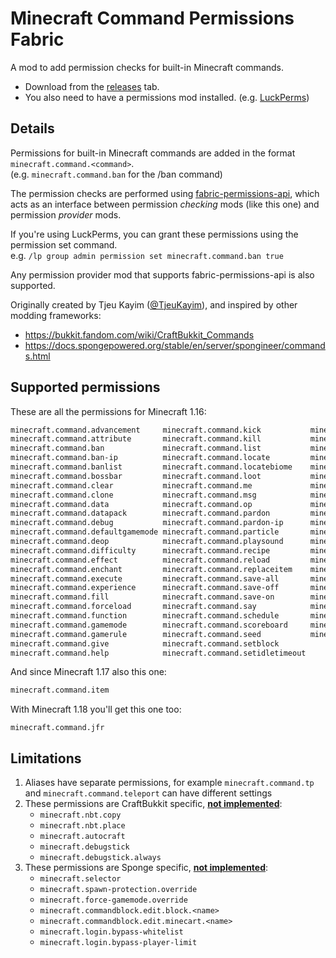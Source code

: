 # Minecraft Command Permissions Fabric

A mod to add permission checks for built-in Minecraft commands.

* Download from the [releases](https://github.com/lucko/minecraft-command-permissions-fabric/releases) tab.
* You also need to have a permissions mod installed. (e.g. [LuckPerms](https://luckperms.net))

## Details

Permissions for built-in Minecraft commands are added in the format `minecraft.command.<command>`.   
(e.g. `minecraft.command.ban` for the /ban command)

The permission checks are performed using [fabric-permissions-api](https://github.com/lucko/fabric-permissions-api), which acts as an interface between permission *checking* mods (like this one) and permission *provider* mods.

If you're using LuckPerms, you can grant these permissions using the permission set command.   
e.g. `/lp group admin permission set minecraft.command.ban true`

Any permission provider mod that supports fabric-permissions-api is also supported.

Originally created by Tjeu Kayim ([@TjeuKayim](https://github.com/TjeuKayim)), and inspired by other modding frameworks:

- https://bukkit.fandom.com/wiki/CraftBukkit_Commands
- https://docs.spongepowered.org/stable/en/server/spongineer/commands.html


## Supported permissions

These are all the permissions for Minecraft 1.16:

```txt
minecraft.command.advancement     minecraft.command.kick           minecraft.command.setworldspawn
minecraft.command.attribute       minecraft.command.kill           minecraft.command.spawnpoint
minecraft.command.ban             minecraft.command.list           minecraft.command.spectate
minecraft.command.ban-ip          minecraft.command.locate         minecraft.command.spreadplayers
minecraft.command.banlist         minecraft.command.locatebiome    minecraft.command.stop
minecraft.command.bossbar         minecraft.command.loot           minecraft.command.stopsound
minecraft.command.clear           minecraft.command.me             minecraft.command.summon
minecraft.command.clone           minecraft.command.msg            minecraft.command.tag
minecraft.command.data            minecraft.command.op             minecraft.command.team
minecraft.command.datapack        minecraft.command.pardon         minecraft.command.teammsg
minecraft.command.debug           minecraft.command.pardon-ip      minecraft.command.teleport
minecraft.command.defaultgamemode minecraft.command.particle       minecraft.command.tell
minecraft.command.deop            minecraft.command.playsound      minecraft.command.tellraw
minecraft.command.difficulty      minecraft.command.recipe         minecraft.command.time
minecraft.command.effect          minecraft.command.reload         minecraft.command.title
minecraft.command.enchant         minecraft.command.replaceitem    minecraft.command.tm
minecraft.command.execute         minecraft.command.save-all       minecraft.command.tp
minecraft.command.experience      minecraft.command.save-off       minecraft.command.trigger
minecraft.command.fill            minecraft.command.save-on        minecraft.command.w
minecraft.command.forceload       minecraft.command.say            minecraft.command.weather
minecraft.command.function        minecraft.command.schedule       minecraft.command.whitelist
minecraft.command.gamemode        minecraft.command.scoreboard     minecraft.command.worldborder
minecraft.command.gamerule        minecraft.command.seed           minecraft.command.xp
minecraft.command.give            minecraft.command.setblock
minecraft.command.help            minecraft.command.setidletimeout
```

And since Minecraft 1.17 also this one:

```txt
minecraft.command.item
```

With Minecraft 1.18 you'll get this one too:
```
minecraft.command.jfr
```

## Limitations

1. Aliases have separate permissions, for example `minecraft.command.tp` and `minecraft.command.teleport` can have different settings
2. These permissions are CraftBukkit specific, <ins>**not implemented**</ins>:
   - `minecraft.nbt.copy`
   - `minecraft.nbt.place`
   - `minecraft.autocraft`
   - `minecraft.debugstick`
   - `minecraft.debugstick.always`
3. These permissions are Sponge specific,  <ins>**not implemented**</ins>:
   - `minecraft.selector`
   - `minecraft.spawn-protection.override`
   - `minecraft.force-gamemode.override`
   - `minecraft.commandblock.edit.block.<name>`
   - `minecraft.commandblock.edit.minecart.<name>`
   - `minecraft.login.bypass-whitelist`
   - `minecraft.login.bypass-player-limit`
